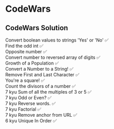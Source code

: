 # CodeWars
 ## CodeWars Solution

Convert boolean values to strings 'Yes' or 'No' :white_check_mark: <br>
Find the odd int :white_check_mark: <br>
Opposite number :white_check_mark: <br>
Convert number to reversed array of digits :white_check_mark: <br>
Growth of a Population :white_check_mark: <br>
Convert a Number to a String! :white_check_mark: <br>
Remove First and Last Character :white_check_mark: <br>
You're a square! :white_check_mark: <br>
Count the divisors of a number :white_check_mark: <br>
7 kyu Sum of all the multiples of 3 or 5 :white_check_mark: <br>
7 kyu Odd or Even? :white_check_mark: <br>
7 kyu Reverse words. :white_check_mark: <br>
7 kyu Factorial :white_check_mark: <br>
7 kyu Remove anchor from URL :white_check_mark: <br>
6 kyu Unique In Order :white_check_mark: <br>